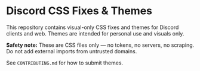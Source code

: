 # Discord CSS Fixes & Themes

This repository contains visual-only CSS fixes and themes for Discord clients and web. Themes are intended for personal use and visuals only.

**Safety note:** These are CSS files only — no tokens, no servers, no scraping. Do not add external imports from untrusted domains.

See `CONTRIBUTING.md` for how to submit themes.
